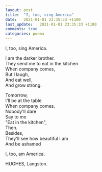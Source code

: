 ```yaml
---
layout: post
title:  "I, too, sing America"
date:   2021-01-01 23:35:33 +1100
last_update:   2021-01-01 23:35:33 +1100
comments: true
categories: poema
---
```


I, too, sing America.

I am the darker brother.\
They send me to eat in the kitchen\
When company comes,\
But I laugh,\
And eat well,\
And grow strong.

Tomorrow,\
I'll be at the table\
When company comes.\
Nobody'll dare\
Say to me\
"Eat in the kitchen",\
Then.\
Besides,\
They'll see how beautiful I am\
And be ashamed

I, too, am America.

HUGHES, Langston.

